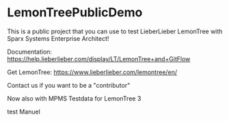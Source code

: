 # LemonTreePublicDemo
This is a public project that you can use to test LieberLieber LemonTree with Sparx Systems Enterprise Architect!

Documentation: https://help.lieberlieber.com/display/LT/LemonTree+and+GitFlow

Get LemonTree: https://www.lieberlieber.com/lemontree/en/

Contact us if you want to be a "contributor"

Now also with MPMS Testdata for LemonTree 3

test Manuel